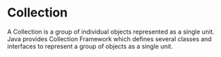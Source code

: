 # Collection

A Collection is a group of individual objects represented as a single unit. Java provides Collection Framework which defines several classes and interfaces to represent a group of objects as a single unit.